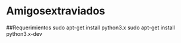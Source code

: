 Amigosextraviados
=================

##Requerimientos
    sudo apt-get install python3.x
    sudo apt-get install python3.x-dev


